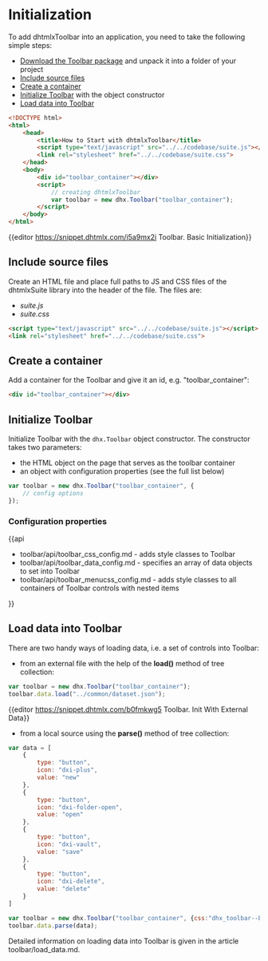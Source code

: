 Initialization
==========================

To add dhtmlxToolbar into an application, you need to take the following simple steps:

- [Download the Toolbar package](https://dhtmlx.com/docs/products/dhtmlxSuite/download.shtml) and unpack it into a folder of your project
- [Include source files](#includesourcefiles)
- [Create a container](#createacontainer)
- [Initialize Toolbar](#initializetoolbar) with the object constructor
- [Load data into Toolbar](#loaddataintotoolbar)

~~~html
<!DOCTYPE html>
<html>
    <head>
        <title>How to Start with dhtmlxToolbar</title>         
        <script type="text/javascript" src="../../codebase/suite.js"></script>
        <link rel="stylesheet" href="../../codebase/suite.css">
    </head>
    <body>
        <div id="toolbar_container"></div>
        <script>
            // creating dhtmlxToolbar
            var toolbar = new dhx.Toolbar("toolbar_container");
        </script>
    </body>
</html>
~~~

{{editor	https://snippet.dhtmlx.com/i5a9mx2i	Toolbar. Basic Initialization}}

Include source files
--------------------

Create an HTML file and place full paths to JS and CSS files of the dhtmlxSuite library into the header of the file. The files are:

- *suite.js*
- *suite.css*

~~~html
<script type="text/javascript" src="../../codebase/suite.js"></script>
<link rel="stylesheet" href="../../codebase/suite.css">
~~~

Create a container
-------------------

Add a container for the Toolbar and give it an id, e.g. "toolbar_container":

~~~html
<div id="toolbar_container"></div>
~~~

Initialize Toolbar
---------------------

Initialize Toolbar with the `dhx.Toolbar` object constructor. The constructor takes two parameters:

- the HTML object on the page that serves as the toolbar container
- an object with configuration properties (see the full list below)

~~~js
var toolbar = new dhx.Toolbar("toolbar_container", {
    // config options
});
~~~

### Configuration properties

{{api

- toolbar/api/toolbar_css_config.md - adds style classes to Toolbar
- toolbar/api/toolbar_data_config.md - specifies an array of data objects to set into Toolbar
- toolbar/api/toolbar_menucss_config.md - adds style classes to all containers of Toolbar controls with nested items

}}

Load data into Toolbar
------------------

There are two handy ways of loading data, i.e. a set of controls into Toolbar:

- from an external file with the help of the **load()** method of tree collection:

~~~js
var toolbar = new dhx.Toolbar("toolbar_container");
toolbar.data.load("../common/dataset.json");
~~~

{{editor	https://snippet.dhtmlx.com/b0fmkwg5	Toolbar. Init With External Data}}

- from a local source using the **parse()** method of tree collection:

~~~js
var data = [
	{
    	type: "button",
    	icon: "dxi-plus",
    	value: "new"
    },
    {
    	type: "button",
    	icon: "dxi-folder-open",
    	value: "open"
    },
    {
    	type: "button",
    	icon: "dxi-vault",
    	value: "save"
    },
    {
    	type: "button",
    	icon: "dxi-delete",
    	value: "delete"
    }
]

var toolbar = new dhx.Toolbar("toolbar_container", {css:"dhx_toolbar--bordered" });
toolbar.data.parse(data);
~~~

Detailed information on loading data into Toolbar is given in the article toolbar/load_data.md.





